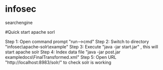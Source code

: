 # infosec
searchengine

#Quick start apache sorl

Step 1: Open command prompt "run-->cmd"
Step 2: Switch to directory "infosec\apache-solr\example"
Step 3: Execute "java -jar start.jar" , this will start apache solr
Step 4: Index data file "java -jar post.jar exampledocs\FinalTransformed.xml"
Step 5: Open URL "http://localhost:8983/solr/" to check solr is working 